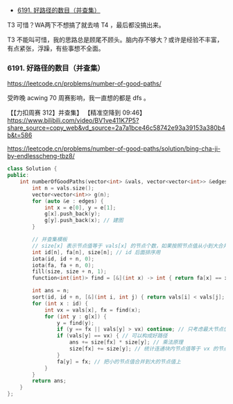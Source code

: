 <!-- @import "[TOC]" {cmd="toc" depthFrom=1 depthTo=6 orderedList=false} -->

<!-- code_chunk_output -->

- [6191. 好路径的数目（并查集）](#6191-好路径的数目并查集)

<!-- /code_chunk_output -->

T3 可惜？WA两下不想搞了就去啃 T4 ，最后都没搞出来。

T3 不能叫可惜，我的思路总是顾尾不顾头。脑内存不够大？或许是经验不丰富，有点紧张，浮躁，有些事想不全面。

### 6191. 好路径的数目（并查集）

https://leetcode.cn/problems/number-of-good-paths/

受昨晚 acwing 70 周赛影响，我一直想的都是 dfs 。

【【力扣周赛 312】并查集】 【精准空降到 09:46】 https://www.bilibili.com/video/BV1ve411K7P5?share_source=copy_web&vd_source=2a7a1bce46c58742e93a39153a380b4b&t=586

https://leetcode.cn/problems/number-of-good-paths/solution/bing-cha-ji-by-endlesscheng-tbz8/

```cpp
class Solution {
public:
    int numberOfGoodPaths(vector<int> &vals, vector<vector<int>> &edges) {
        int n = vals.size();
        vector<vector<int>> g(n);
        for (auto &e : edges) {
            int x = e[0], y = e[1];
            g[x].push_back(y);
            g[y].push_back(x); // 建图
        }

        // 并查集模板
        // size[x] 表示节点值等于 vals[x] 的节点个数，如果按照节点值从小到大合并，size[x] 也是连通块内的等于最大节点值的节点个数
        int id[n], fa[n], size[n]; // id 后面排序用
        iota(id, id + n, 0);
        iota(fa, fa + n, 0);
        fill(size, size + n, 1);
        function<int(int)> find = [&](int x) -> int { return fa[x] == x ? x : fa[x] = find(fa[x]); };

        int ans = n;
        sort(id, id + n, [&](int i, int j) { return vals[i] < vals[j]; });
        for (int x : id) {
            int vx = vals[x], fx = find(x);
            for (int y : g[x]) {
                y = find(y);
                if (y == fx || vals[y] > vx) continue; // 只考虑最大节点值比 vx 小的连通块
                if (vals[y] == vx) { // 可以构成好路径
                    ans += size[fx] * size[y]; // 乘法原理
                    size[fx] += size[y]; // 统计连通块内节点值等于 vx 的节点个数
                }
                fa[y] = fx; // 把小的节点值合并到大的节点值上
            }
        }
        return ans;
    }
};
```
